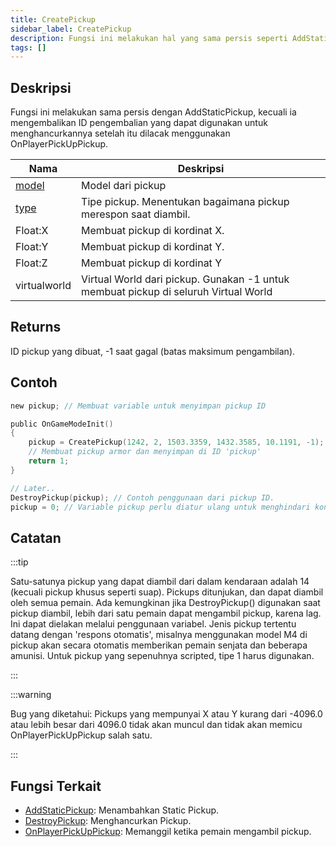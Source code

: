 ```yaml
---
title: CreatePickup
sidebar_label: CreatePickup
description: Fungsi ini melakukan hal yang sama persis seperti AddStaticPickup, kecuali ia mengembalikan ID pengambilan yang dapat digunakan untuk menghancurkannya setelah itu dan dilacak menggunakan OnPlayerPickUpPickup.
tags: []
---
```


## Deskripsi

Fungsi ini melakukan sama persis dengan AddStaticPickup, kecuali ia mengembalikan ID pengembalian yang dapat digunakan untuk menghancurkannya setelah itu dilacak menggunakan OnPlayerPickUpPickup.

| Nama                                | Deskripsi                                                                       |
| ----------------------------------- | --------------------------------------------------------------------------------- |
| [model](../resources/pickupids)  | Model dari pickup                                                          |
| [type](../resources/pickuptypes) | Tipe pickup. Menentukan bagaimana pickup merespon saat diambil.               |
| Float:X                             | Membuat pickup di kordinat X.                                         |
| Float:Y                             | Membuat pickup di kordinat Y.                                         |
| Float:Z                             | Membuat pickup di kordinat Y                                         |
| virtualworld                        | Virtual World dari pickup. Gunakan -1 untuk membuat pickup di seluruh Virtual World |

## Returns

ID pickup yang dibuat, -1 saat gagal (batas maksimum pengambilan).

## Contoh

```c
new pickup; // Membuat variable untuk menyimpan pickup ID

public OnGameModeInit()
{
    pickup = CreatePickup(1242, 2, 1503.3359, 1432.3585, 10.1191, -1);
    // Membuat pickup armor dan menyimpan di ID 'pickup'
    return 1;
}

// Later..
DestroyPickup(pickup); // Contoh penggunaan dari pickup ID.
pickup = 0; // Variable pickup perlu diatur ulang untuk menghindari konflik kedepannya.
```

## Catatan

:::tip

Satu-satunya pickup yang dapat diambil dari dalam kendaraan adalah 14 (kecuali pickup khusus seperti suap). Pickups ditunjukan, dan dapat diambil oleh semua pemain. Ada kemungkinan jika DestroyPickup() digunakan saat pickup diambil, lebih dari satu pemain dapat mengambil pickup, karena lag. Ini dapat dielakan melalui penggunaan variabel. Jenis pickup tertentu datang dengan 'respons otomatis', misalnya menggunakan model M4 di pickup akan secara otomatis memberikan pemain senjata dan beberapa amunisi. Untuk pickup yang sepenuhnya scripted, tipe 1 harus digunakan.

:::

:::warning

Bug yang diketahui: Pickups yang mempunyai X atau Y kurang dari -4096.0 atau lebih besar dari  4096.0 tidak akan muncul dan tidak akan memicu OnPlayerPickUpPickup salah satu.

:::

## Fungsi Terkait

- [AddStaticPickup](AddStaticPickup): Menambahkan Static Pickup.
- [DestroyPickup](DestroyPickup): Menghancurkan Pickup.
- [OnPlayerPickUpPickup](../callbacks/OnPlayerPickUpPickup): Memanggil ketika pemain mengambil pickup.